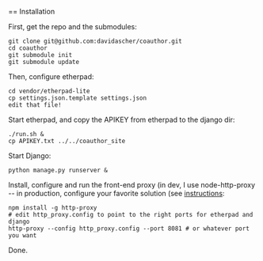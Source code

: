 == Installation

First, get the repo and the submodules:

	git clone git@github.com:davidascher/coauthor.git
	cd coauthor
	git submodule init
	git submodule update

Then, configure etherpad:

	cd vendor/etherpad-lite
	cp settings.json.template settings.json
	edit that file!

Start etherpad, and copy the APIKEY from etherpad to the django dir:

	./run.sh &
	cp APIKEY.txt ../../coauthor_site

Start Django:

	python manage.py runserver &

Install, configure and run the front-end proxy (in dev, I use node-http-proxy -- in production, configure your favorite solution (see [instructions](https://github.com/Pita/etherpad-lite/wiki/How-to-put-Etherpad-Lite-behind-a-reverse-Proxy):

	npm install -g http-proxy
	# edit http_proxy.config to point to the right ports for etherpad and django
	http-proxy --config http_proxy.config --port 8081 # or whatever port you want

Done.
